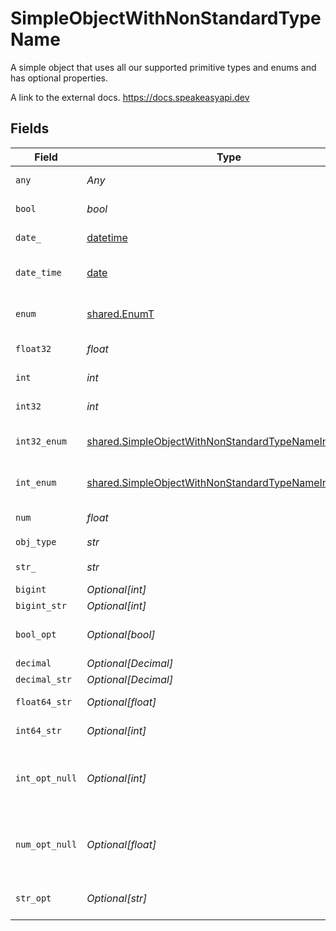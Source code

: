 # SimpleObjectWithNonStandardTypeName

A simple object that uses all our supported primitive types and enums and has optional properties.

A link to the external docs.
<https://docs.speakeasyapi.dev>


## Fields

| Field                                                                                                                      | Type                                                                                                                       | Required                                                                                                                   | Description                                                                                                                | Example                                                                                                                    |
| -------------------------------------------------------------------------------------------------------------------------- | -------------------------------------------------------------------------------------------------------------------------- | -------------------------------------------------------------------------------------------------------------------------- | -------------------------------------------------------------------------------------------------------------------------- | -------------------------------------------------------------------------------------------------------------------------- |
| `any`                                                                                                                      | *Any*                                                                                                                      | :heavy_check_mark:                                                                                                         | An any property.                                                                                                           | any                                                                                                                        |
| `bool`                                                                                                                     | *bool*                                                                                                                     | :heavy_check_mark:                                                                                                         | A boolean property.                                                                                                        | true                                                                                                                       |
| `date_`                                                                                                                    | [datetime](https://docs.python.org/3/library/datetime.html#datetime-objects)                                               | :heavy_check_mark:                                                                                                         | A date property.                                                                                                           | 2020-01-01                                                                                                                 |
| `date_time`                                                                                                                | [date](https://docs.python.org/3/library/datetime.html#date-objects)                                                       | :heavy_check_mark:                                                                                                         | A date-time property.                                                                                                      | 2020-01-01T00:00:00.001Z                                                                                                   |
| `enum`                                                                                                                     | [shared.EnumT](../../models/shared/enumt.md)                                                                               | :heavy_check_mark:                                                                                                         | A string based enum                                                                                                        | one                                                                                                                        |
| `float32`                                                                                                                  | *float*                                                                                                                    | :heavy_check_mark:                                                                                                         | A float32 property.                                                                                                        | 1.1                                                                                                                        |
| `int`                                                                                                                      | *int*                                                                                                                      | :heavy_check_mark:                                                                                                         | An integer property.                                                                                                       | 1                                                                                                                          |
| `int32`                                                                                                                    | *int*                                                                                                                      | :heavy_check_mark:                                                                                                         | An int32 property.                                                                                                         | 1                                                                                                                          |
| `int32_enum`                                                                                                               | [shared.SimpleObjectWithNonStandardTypeNameInt32Enum](../../models/shared/simpleobjectwithnonstandardtypenameint32enum.md) | :heavy_check_mark:                                                                                                         | An int32 enum property.                                                                                                    | 55                                                                                                                         |
| `int_enum`                                                                                                                 | [shared.SimpleObjectWithNonStandardTypeNameIntEnum](../../models/shared/simpleobjectwithnonstandardtypenameintenum.md)     | :heavy_check_mark:                                                                                                         | An integer enum property.                                                                                                  | 2                                                                                                                          |
| `num`                                                                                                                      | *float*                                                                                                                    | :heavy_check_mark:                                                                                                         | A number property.                                                                                                         | 1.1                                                                                                                        |
| `obj_type`                                                                                                                 | *str*                                                                                                                      | :heavy_check_mark:                                                                                                         | N/A                                                                                                                        |                                                                                                                            |
| `str_`                                                                                                                     | *str*                                                                                                                      | :heavy_check_mark:                                                                                                         | A string property.                                                                                                         | test                                                                                                                       |
| `bigint`                                                                                                                   | *Optional[int]*                                                                                                            | :heavy_minus_sign:                                                                                                         | N/A                                                                                                                        | 8821239038968084                                                                                                           |
| `bigint_str`                                                                                                               | *Optional[int]*                                                                                                            | :heavy_minus_sign:                                                                                                         | N/A                                                                                                                        | 9223372036854775808                                                                                                        |
| `bool_opt`                                                                                                                 | *Optional[bool]*                                                                                                           | :heavy_minus_sign:                                                                                                         | An optional boolean property.                                                                                              | true                                                                                                                       |
| `decimal`                                                                                                                  | *Optional[Decimal]*                                                                                                        | :heavy_minus_sign:                                                                                                         | N/A                                                                                                                        | 3.141592653589793                                                                                                          |
| `decimal_str`                                                                                                              | *Optional[Decimal]*                                                                                                        | :heavy_minus_sign:                                                                                                         | N/A                                                                                                                        | 3.14159265358979344719667586                                                                                               |
| `float64_str`                                                                                                              | *Optional[float]*                                                                                                          | :heavy_minus_sign:                                                                                                         | A float64 string                                                                                                           | 1.1                                                                                                                        |
| `int64_str`                                                                                                                | *Optional[int]*                                                                                                            | :heavy_minus_sign:                                                                                                         | An int64 string                                                                                                            | 100                                                                                                                        |
| `int_opt_null`                                                                                                             | *Optional[int]*                                                                                                            | :heavy_minus_sign:                                                                                                         | An optional integer property will be null for tests.                                                                       |                                                                                                                            |
| `num_opt_null`                                                                                                             | *Optional[float]*                                                                                                          | :heavy_minus_sign:                                                                                                         | An optional number property will be null for tests.                                                                        |                                                                                                                            |
| `str_opt`                                                                                                                  | *Optional[str]*                                                                                                            | :heavy_minus_sign:                                                                                                         | An optional string property.                                                                                               | testOptional                                                                                                               |